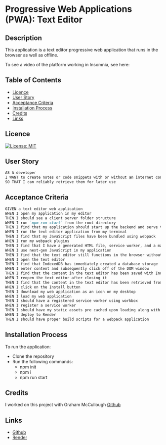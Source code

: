 # Progressive Web Applications (PWA): Text Editor

## Description

This application is a text editor progressive web application that runs in the browser as well as offline. 



To see a video of the platform working in Insomnia, see here:

## Table of Contents

- [Licence](#licence)
- [User Story](#user-story)
- [Acceptance Criteria](#acceptance-criteria)
- [Installation Process](#installation-process)
- [Credits](#credits)
- [Links](#links)

## Licence

[![License: MIT](https://img.shields.io/badge/License-MIT-yellow.svg)](https://opensource.org/licenses/MIT)

## User Story

```md
AS A developer
I WANT to create notes or code snippets with or without an internet connection
SO THAT I can reliably retrieve them for later use
```

## Acceptance Criteria

```md
GIVEN a text editor web application
WHEN I open my application in my editor
THEN I should see a client server folder structure
WHEN I run `npm run start` from the root directory
THEN I find that my application should start up the backend and serve the client
WHEN I run the text editor application from my terminal
THEN I find that my JavaScript files have been bundled using webpack
WHEN I run my webpack plugins
THEN I find that I have a generated HTML file, service worker, and a manifest file
WHEN I use next-gen JavaScript in my application
THEN I find that the text editor still functions in the browser without errors
WHEN I open the text editor
THEN I find that IndexedDB has immediately created a database storage
WHEN I enter content and subsequently click off of the DOM window
THEN I find that the content in the text editor has been saved with IndexedDB
WHEN I reopen the text editor after closing it
THEN I find that the content in the text editor has been retrieved from our IndexedDB
WHEN I click on the Install button
THEN I download my web application as an icon on my desktop
WHEN I load my web application
THEN I should have a registered service worker using workbox
WHEN I register a service worker
THEN I should have my static assets pre cached upon loading along with subsequent pages and static assets
WHEN I deploy to Render
THEN I should have proper build scripts for a webpack application
```

## Installation Process

To run the application:

- Clone the repository
- Run the following commands:
  - npm init
  - npm i
  - npm run start

## Credits

I worked on this project with Graham McCullough [Github](https://github.com/Grahamy27)

## Links

- [Github](https://github.com/simonmoore23/text-editor-pwa)
- [Render](https://text-editor-wzi2.onrender.com)
